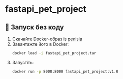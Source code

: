# fastapi_pet_project

## 🚀 Запуск без коду

1. Скачайте Docker-образ із [релізів](https://github.com/твій-юзернейм/fastapi_pet_project/releases)
2. Завантажте його в Docker:
   ```bash
   docker load -i fastapi_pet_project.tar
3. Запустіть:
   ```bash
   docker run -p 8000:8000 fastapi_pet_project:v1.0

